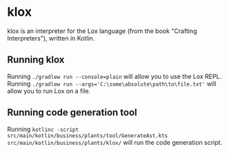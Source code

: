 # klox

klox is an interpreter for the Lox language (from the book "Crafting Interpreters"), written in Kotlin.

## Running klox

Running `./gradlew run --console=plain` will allow you to use the Lox REPL.
Running `./gradlew run --args='C:\some\absolute\path\to\file.txt'` will allow you to run Lox on a file.

## Running code generation tool

Running `kotlinc -script src/main/kotlin/business/plants/tool/GenerateAst.kts src/main/kotlin/business/plants/klox/` will run the code generation script.
